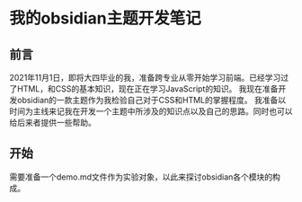 # 我的obsidian主题开发笔记

## 前言
2021年11月1日，即将大四毕业的我，准备跨专业从零开始学习前端。已经学习过了HTML，和CSS的基本知识，现在正在学习JavaScript的知识。
我现在准备开发obsidian的一款主题作为我检验自己对于CSS和HTML的掌握程度。
我准备以时间为主线来记我在开发一个主题中所涉及的知识点以及自己的思路。同时也可以给后来者提供一些帮助。


## 开始
需要准备一个demo.md文件作为实验对象，以此来探讨obsidian各个模块的构成。
